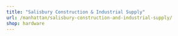 ```yaml
---
title: "Salisbury Construction & Industrial Supply"
url: /manhattan/salisbury-construction-and-industrial-supply/
shop: hardware
---
```

